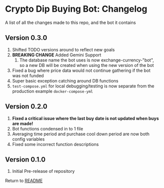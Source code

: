 Crypto Dip Buying Bot: Changelog
================================
A list of all the changes made to this repo, and the bot it contains

Version 0.3.0
-------------

1. Shifted TODO versions around to reflect new goals
2. **BREAKING CHANGE** Added Gemini Support
    1. The database name the bot uses is now exchange-currency-"bot", so a new DB will be created when
    using the new version of the bot
3. Fixed a bug where price data would not continue gathering if the bot was not funded
4. Super basic exception catching around DB functions
5. `test-compose.yml` for local debugging/testing is now separate from the production example `docker-compose-yml`

Version 0.2.0
-------------

1. **Fixed a critical issue where the last buy date is not updated when buys are made!**
2. Bot functions condensed in to 1 file
3. Averaging time period and purchase cool down period are now both config variables
4. Fixed some incorrect function descriptions

Version 0.1.0
-------------

1. Initial Pre-release of repository

Return to [README](README.md)
